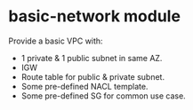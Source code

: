 # basic-network module

Provide a basic VPC with:
- 1 private & 1 public subnet in same AZ.
- IGW
- Route table for public & private subnet.
- Some pre-defined NACL template.
- Some pre-defined SG for common use case.
